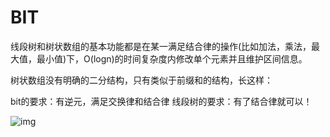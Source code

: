 # BIT

线段树和树状数组的基本功能都是在某一满足结合律的操作(比如加法，乘法，最大值，最小值)下，O(logn)的时间复杂度内修改单个元素并且维护区间信息。

树状数组没有明确的二分结构，只有类似于前缀和的结构，长这样：

bit的要求：有逆元，满足交换律和结合律
线段树的要求：有了结合律就可以！



![img](https://pic2.zhimg.com/80/v2-4101631f7794c589bda2fea072c49adf_hd.jpg)